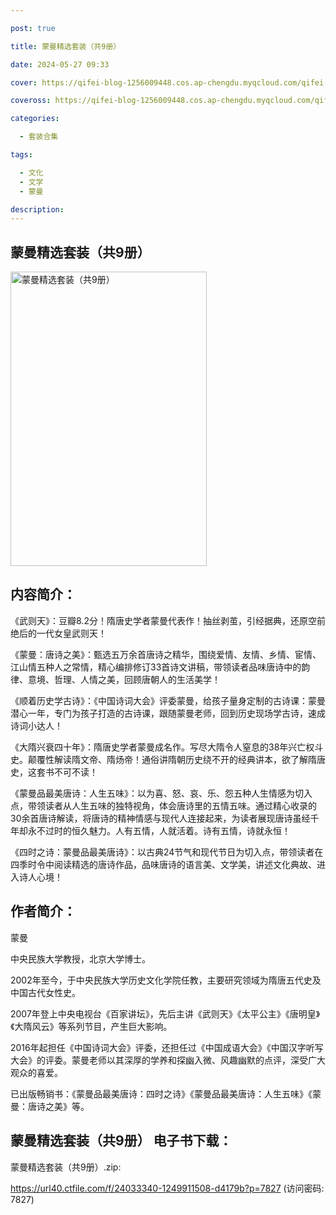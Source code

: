 ```yaml
---

post: true

title: 蒙曼精选套装（共9册）

date: 2024-05-27 09:33

cover: https://qifei-blog-1256009448.cos.ap-chengdu.myqcloud.com/qifei-blog/6638424a0ea9cb1403a6e849.jpg

coveross: https://qifei-blog-1256009448.cos.ap-chengdu.myqcloud.com/qifei-blog/6638424a0ea9cb1403a6e849.jpg

categories:

  - 套装合集

tags:

  - 文化
  - 文学
  - 蒙曼

description:
---
```


## 蒙曼精选套装（共9册）
<img alt="蒙曼精选套装（共9册） " class="aligncenter loading" data-was-processed="true" decoding="async" fetchpriority="high" height="471" src="https://qifei-blog-1256009448.cos.ap-chengdu.myqcloud.com/qifei-blog/6638424a0ea9cb1403a6e849.jpg" style="cursor: zoom-in;" width="314"/>

## 内容简介：

《武则天》：豆瓣8.2分！隋唐史学者蒙曼代表作！抽丝剥茧，引经据典，还原空前绝后的一代女皇武则天！<br/>

《蒙曼：唐诗之美》：甄选五万余首唐诗之精华，围绕爱情、友情、乡情、宦情、江山情五种人之常情，精心编排修订33首诗文讲稿，带领读者品味唐诗中的韵律、意境、哲理、人情之美，回顾唐朝人的生活美学！<br/>

《顺着历史学古诗》：《中国诗词大会》评委蒙曼，给孩子量身定制的古诗课：蒙曼潜心一年，专门为孩子打造的古诗课，跟随蒙曼老师，回到历史现场学古诗，速成诗词小达人！<br/>

《大隋兴衰四十年》：隋唐史学者蒙曼成名作。写尽大隋令人窒息的38年兴亡权斗史。颠覆性解读隋文帝、隋炀帝！通俗讲隋朝历史绕不开的经典讲本，欲了解隋唐史，这套书不可不读！<br/>

《蒙曼品最美唐诗：人生五味》：以为喜、怒、哀、乐、怨五种人生情感为切入点，带领读者从人生五味的独特视角，体会唐诗里的五情五味。通过精心收录的30余首唐诗解读，将唐诗的精神情感与现代人连接起来，为读者展现唐诗虽经千年却永不过时的恒久魅力。人有五情，人就活着。诗有五情，诗就永恒！<br/>

《四时之诗：蒙曼品最美唐诗》：以古典24节气和现代节日为切入点，带领读者在四季时令中阅读精选的唐诗作品，品味唐诗的语言美、文学美，讲述文化典故、进入诗人心境！

## 作者简介：

蒙曼<br/>

中央民族大学教授，北京大学博士。<br/>

2002年至今，于中央民族大学历史文化学院任教，主要研究领域为隋唐五代史及中国古代女性史。<br/>

2007年登上中央电视台《百家讲坛》，先后主讲《武则天》《太平公主》《唐明皇》《大隋风云》等系列节目，产生巨大影响。<br/>

2016年起担任《中国诗词大会》评委，还担任过《中国成语大会》《中国汉字听写大会》的评委。蒙曼老师以其深厚的学养和探幽入微、风趣幽默的点评，深受广大观众的喜爱。<br/>

已出版畅销书：《蒙曼品最美唐诗：四时之诗》《蒙曼品最美唐诗：人生五味》《蒙曼：唐诗之美》等。

## 蒙曼精选套装（共9册） 电子书下载：
蒙曼精选套装（共9册）.zip: 

https://url40.ctfile.com/f/24033340-1249911508-d4179b?p=7827 (访问密码: 7827)
